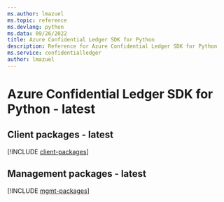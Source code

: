 ```yaml
---
ms.author: lmazuel
ms.topic: reference
ms.devlang: python
ms.data: 09/26/2022
title: Azure Confidential Ledger SDK for Python
description: Reference for Azure Confidential Ledger SDK for Python
ms.service: confidentialledger
author: lmazuel
---
```

# Azure Confidential Ledger SDK for Python - latest

## Client packages - latest
[!INCLUDE [client-packages](confidential-ledger-client-index.md)]
## Management packages - latest
[!INCLUDE [mgmt-packages](confidential-ledger-mgmt-index.md)]